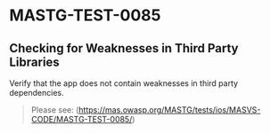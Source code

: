 #  MASTG-TEST-0085

## Checking for Weaknesses in Third Party Libraries

Verify that the app does not contain weaknesses in third party dependencies.

> Please see: (https://mas.owasp.org/MASTG/tests/ios/MASVS-CODE/MASTG-TEST-0085/)